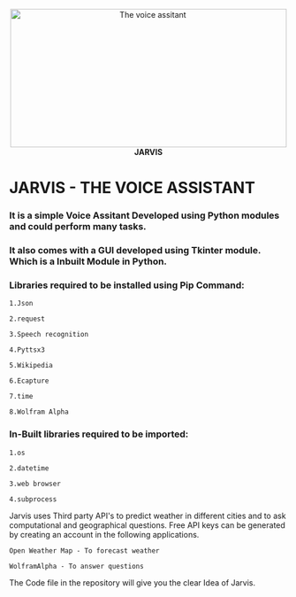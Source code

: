<p align="center">
   <img src="https://centaur-wp.s3.eu-central-1.amazonaws.com/designweek/prod/content/uploads/2020/06/04133343/Banner-image-3.jpg" alt="The voice assitant"
        width="500" height="250">
   <br />
   <b> JARVIS</b>
</p>









# JARVIS - THE VOICE ASSISTANT

### It is a simple Voice Assitant Developed using Python modules and could perform many tasks.

### It also comes with a GUI developed using Tkinter module. Which is a Inbuilt Module in Python.

### Libraries required to be installed using Pip Command:
	
	1.Json
	
	2.request
	
	3.Speech recognition
	
 	4.Pyttsx3
	
	5.Wikipedia
	
	6.Ecapture
	
	7.time
	
	8.Wolfram Alpha


### In-Built libraries required to be imported:

	1.os
	
	2.datetime
	
	3.web browser
	
	4.subprocess
  
  
  Jarvis uses Third party API's to predict weather in different cities and to ask computational and geographical questions. 
Free API keys can be generated by creating an account in the following applications.  
	
	Open Weather Map - To forecast weather
	
	WolframAlpha - To answer questions
  
  
 
 The Code file in the repository will give you the clear Idea of Jarvis.
 
